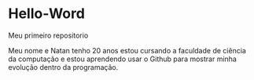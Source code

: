 # Hello-Word

Meu primeiro repositorio

Meu nome e Natan tenho 20 anos estou cursando a faculdade de ciência da computação 
e estou aprendendo usar o Github para mostrar minha evolução dentro da programação.
